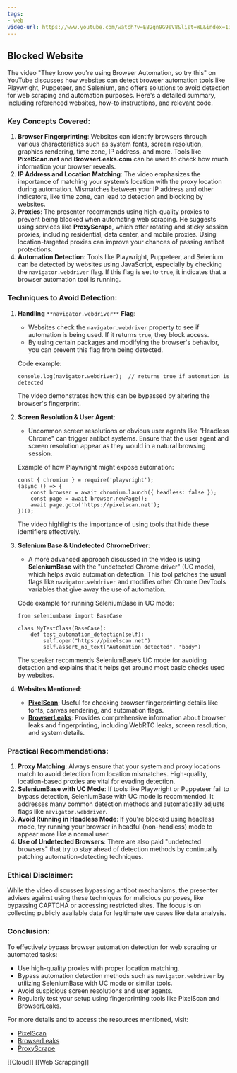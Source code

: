 ```yaml
---
tags:
- web
video-url: https://www.youtube.com/watch?v=EB2gn9G9sV8&list=WL&index=13
---
```


## **Blocked Website**

The video "They know you're using Browser Automation, so try this" on YouTube discusses how websites can detect browser automation tools like Playwright, Puppeteer, and Selenium, and offers solutions to avoid detection for web scraping and automation purposes. Here's a detailed summary, including referenced websites, how-to instructions, and relevant code.

### Key Concepts Covered:

1. **Browser Fingerprinting**: Websites can identify browsers through various characteristics such as system fonts, screen resolution, graphics rendering, time zone, IP address, and more. Tools like **PixelScan.net** and **BrowserLeaks.com** can be used to check how much information your browser reveals.
2. **IP Address and Location Matching**: The video emphasizes the importance of matching your system’s location with the proxy location during automation. Mismatches between your IP address and other indicators, like time zone, can lead to detection and blocking by websites.
3. **Proxies**: The presenter recommends using high-quality proxies to prevent being blocked when automating web scraping. He suggests using services like **ProxyScrape**, which offer rotating and sticky session proxies, including residential, data center, and mobile proxies. Using location-targeted proxies can improve your chances of passing antibot protections.
4. **Automation Detection**: Tools like Playwright, Puppeteer, and Selenium can be detected by websites using JavaScript, especially by checking the `navigator.webdriver` flag. If this flag is set to `true`, it indicates that a browser automation tool is running.

### Techniques to Avoid Detection:

1. **Handling** `**navigator.webdriver**` **Flag**:

    - Websites check the `navigator.webdriver` property to see if automation is being used. If it returns `true`, they block access.
    - By using certain packages and modifying the browser's behavior, you can prevent this flag from being detected.

    Code example:

    ```
    console.log(navigator.webdriver);  // returns true if automation is detected
    ```

    The video demonstrates how this can be bypassed by altering the browser's fingerprint.

2. **Screen Resolution & User Agent**:

    - Uncommon screen resolutions or obvious user agents like "Headless Chrome" can trigger antibot systems. Ensure that the user agent and screen resolution appear as they would in a natural browsing session.

    Example of how Playwright might expose automation:

    ```
    const { chromium } = require('playwright');
    (async () => {
        const browser = await chromium.launch({ headless: false });
        const page = await browser.newPage();
        await page.goto('https://pixelscan.net');
    })();
    ```

    The video highlights the importance of using tools that hide these identifiers effectively.

3. **Selenium Base & Undetected ChromeDriver**:

    - A more advanced approach discussed in the video is using **SeleniumBase** with the "undetected Chrome driver" (UC mode), which helps avoid automation detection. This tool patches the usual flags like `navigator.webdriver` and modifies other Chrome DevTools variables that give away the use of automation.

    Code example for running SeleniumBase in UC mode:

    ```
    from seleniumbase import BaseCase
    
    class MyTestClass(BaseCase):
        def test_automation_detection(self):
            self.open("https://pixelscan.net")
            self.assert_no_text("Automation detected", "body")
    ```

    The speaker recommends SeleniumBase’s UC mode for avoiding detection and explains that it helps get around most basic checks used by websites.

4. **Websites Mentioned**:

    - [**PixelScan**](https://pixelscan.net/): Useful for checking browser fingerprinting details like fonts, canvas rendering, and automation flags.
    - [**BrowserLeaks**](https://browserleaks.com/): Provides comprehensive information about browser leaks and fingerprinting, including WebRTC leaks, screen resolution, and system details.

### Practical Recommendations:

1. **Proxy Matching**: Always ensure that your system and proxy locations match to avoid detection from location mismatches. High-quality, location-based proxies are vital for evading detection.
2. **SeleniumBase with UC Mode**: If tools like Playwright or Puppeteer fail to bypass detection, SeleniumBase with UC mode is recommended. It addresses many common detection methods and automatically adjusts flags like `navigator.webdriver`.
3. **Avoid Running in Headless Mode**: If you're blocked using headless mode, try running your browser in headful (non-headless) mode to appear more like a normal user.
4. **Use of Undetected Browsers**: There are also paid "undetected browsers" that try to stay ahead of detection methods by continually patching automation-detecting techniques.

### Ethical Disclaimer:

While the video discusses bypassing antibot mechanisms, the presenter advises against using these techniques for malicious purposes, like bypassing CAPTCHA or accessing restricted sites. The focus is on collecting publicly available data for legitimate use cases like data analysis.

### Conclusion:

To effectively bypass browser automation detection for web scraping or automated tasks:

- Use high-quality proxies with proper location matching.
- Bypass automation detection methods such as `navigator.webdriver` by utilizing SeleniumBase with UC mode or similar tools.
- Avoid suspicious screen resolutions and user agents.
- Regularly test your setup using fingerprinting tools like PixelScan and BrowserLeaks.

For more details and to access the resources mentioned, visit:

- [PixelScan](https://pixelscan.net/)
- [BrowserLeaks](https://browserleaks.com/)
- [ProxyScrape](https://proxyscrape.com/)

[[Cloud]] [[Web Scrapping]]